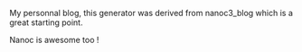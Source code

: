 
My personnal blog, this generator was derived from nanoc3_blog which
is a great starting point.

Nanoc is awesome too !
